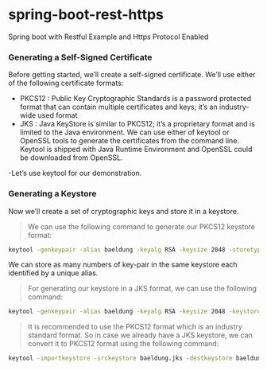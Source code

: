 # spring-boot-rest-https
Spring boot with Restful Example and Https Protocol Enabled

### Generating a Self-Signed Certificate
Before getting started, we’ll create a self-signed certificate. We’ll use either of the following certificate formats:

* PKCS12 : 
Public Key Cryptographic Standards is a password protected format that can contain multiple certificates and keys; it’s an industry-wide used format
* JKS : 
Java KeyStore is similar to PKCS12; it’s a proprietary format and is limited to the Java environment.
We can use either of keytool or OpenSSL tools to generate the certificates from the command line. Keytool is shipped with Java Runtime Environment and OpenSSL could be downloaded from OpenSSL.

-Let’s use keytool for our demonstration.

### Generating a Keystore
  Now we’ll create a set of cryptographic keys and store it in a keystore.

> We can use the following command to generate our PKCS12 keystore format:
  ```sh
  keytool -genkeypair -alias baeldung -keyalg RSA -keysize 2048 -storetype PKCS12 -keystore baeldung.p12 -validity 3650
  ```
  We can store as many numbers of key-pair in the same keystore each identified by a unique alias.

> For generating our keystore in a JKS format, we can use the following command:
  ```sh
  keytool -genkeypair -alias baeldung -keyalg RSA -keysize 2048 -keystore baeldung.jks -validity 3650
  ```

> It is recommended to use the PKCS12 format which is an industry standard format. So in case we already have a JKS keystore, we can         convert it to PKCS12 format using the following command:
  ```sh
  keytool -importkeystore -srckeystore baeldung.jks -destkeystore baeldung.p12 -deststoretype pkcs12
  ```



[Keytool]: <https://docs.oracle.com/javase/6/docs/technotes/tools/solaris/keytool.html>
[OpenSSL]: <https://www.openssl.org/>
